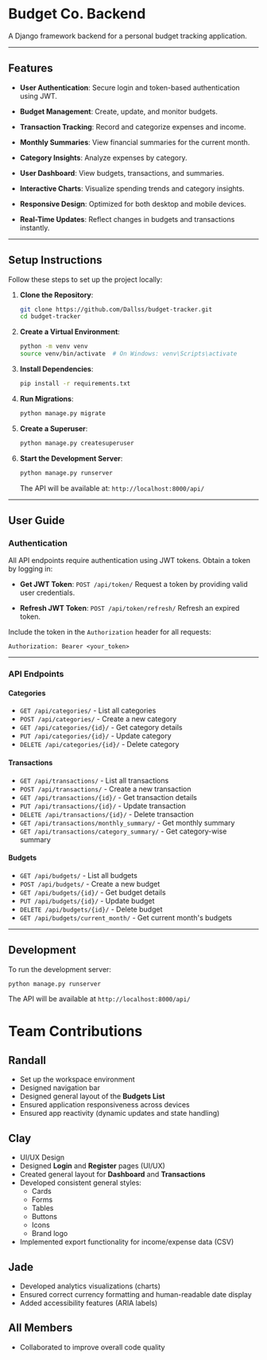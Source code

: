 # Budget Co. Backend

A Django framework backend for a personal budget tracking application.

---

## Features

- **User Authentication**: Secure login and token-based authentication using JWT.
- **Budget Management**: Create, update, and monitor budgets.
- **Transaction Tracking**: Record and categorize expenses and income.
- **Monthly Summaries**: View financial summaries for the current month.
- **Category Insights**: Analyze expenses by category.

- **User Dashboard**: View budgets, transactions, and summaries.
- **Interactive Charts**: Visualize spending trends and category insights.
- **Responsive Design**: Optimized for both desktop and mobile devices.
- **Real-Time Updates**: Reflect changes in budgets and transactions instantly.

---

## Setup Instructions

Follow these steps to set up the project locally:

1. **Clone the Repository**:
   ```bash
   git clone https://github.com/Dallss/budget-tracker.git
   cd budget-tracker
   ```

2. **Create a Virtual Environment**:
   ```bash
   python -m venv venv
   source venv/bin/activate  # On Windows: venv\Scripts\activate
   ```

3. **Install Dependencies**:
   ```bash
   pip install -r requirements.txt
   ```

4. **Run Migrations**:
   ```bash
   python manage.py migrate
   ```

5. **Create a Superuser**:
   ```bash
   python manage.py createsuperuser
   ```

6. **Start the Development Server**:
   ```bash
   python manage.py runserver
   ```

   The API will be available at: `http://localhost:8000/api/`

---

## User Guide

### Authentication

All API endpoints require authentication using JWT tokens. Obtain a token by logging in:

- **Get JWT Token**:
  `POST /api/token/`
  Request a token by providing valid user credentials.

- **Refresh JWT Token**:
  `POST /api/token/refresh/`
  Refresh an expired token.

Include the token in the `Authorization` header for all requests:
```
Authorization: Bearer <your_token>
```

---

### API Endpoints

#### Categories
- `GET /api/categories/` - List all categories
- `POST /api/categories/` - Create a new category
- `GET /api/categories/{id}/` - Get category details
- `PUT /api/categories/{id}/` - Update category
- `DELETE /api/categories/{id}/` - Delete category

#### Transactions
- `GET /api/transactions/` - List all transactions
- `POST /api/transactions/` - Create a new transaction
- `GET /api/transactions/{id}/` - Get transaction details
- `PUT /api/transactions/{id}/` - Update transaction
- `DELETE /api/transactions/{id}/` - Delete transaction
- `GET /api/transactions/monthly_summary/` - Get monthly summary
- `GET /api/transactions/category_summary/` - Get category-wise summary

#### Budgets
- `GET /api/budgets/` - List all budgets
- `POST /api/budgets/` - Create a new budget
- `GET /api/budgets/{id}/` - Get budget details
- `PUT /api/budgets/{id}/` - Update budget
- `DELETE /api/budgets/{id}/` - Delete budget
- `GET /api/budgets/current_month/` - Get current month's budgets

---

## Development

To run the development server:
```bash
python manage.py runserver
```

The API will be available at `http://localhost:8000/api/`

# Team Contributions

## Randall
- Set up the workspace environment
- Designed navigation bar
- Designed general layout of the **Budgets List**
- Ensured application responsiveness across devices
- Ensured app reactivity (dynamic updates and state handling)

## Clay
- UI/UX Design
- Designed **Login** and **Register** pages (UI/UX)
- Created general layout for **Dashboard** and **Transactions**
- Developed consistent general styles:
  - Cards
  - Forms
  - Tables
  - Buttons
  - Icons
  - Brand logo
- Implemented export functionality for income/expense data (CSV)

## Jade
- Developed analytics visualizations (charts)
- Ensured correct currency formatting and human-readable date display
- Added accessibility features (ARIA labels)

## All Members
- Collaborated to improve overall code quality
